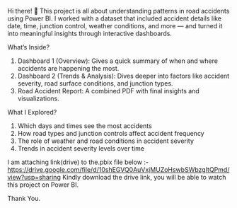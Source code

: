 Hi there! 👋
This project is all about understanding patterns in road accidents using Power BI. I worked with a dataset that included accident details like date, time, junction control, weather conditions, and more — and turned it into meaningful insights through interactive dashboards.

What’s Inside? 
1. Dashboard 1 (Overview): Gives a quick summary of when and where accidents are happening the most.
2. Dashboard 2 (Trends & Analysis): Dives deeper into factors like accident severity, road surface conditions, and junction types.
3. Road Accident Report: A combined PDF with final insights and visualizations.

What I Explored?
1. Which days and times see the most accidents
2. How road types and junction controls affect accident frequency
3. The role of weather and road conditions in accident severity
4. Trends in accident severity levels over time

I am attaching link(drive) to the.pbix file below :-
https://drive.google.com/file/d/10shEGVQ0AuVxjMUZoHswbSWbzgItQPmd/view?usp=sharing
Kindly download the drive link, you will be able to watch this project on Power BI.

Thank You.
